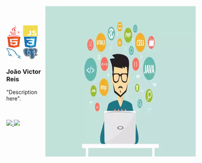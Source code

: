 <img align="right" width="400" height="400" src="https://github.com/JvSRS97/JvSRS97/blob/main/dev1.jpg">
</br></br>
<div style="display: inline_block"><br>
    <img align="center" height="30" width="40"
        src="https://raw.githubusercontent.com/devicons/devicon/master/icons/java/java-plain.svg">
    <img align="center" height="30" width="40"
        src="https://raw.githubusercontent.com/devicons/devicon/master/icons/javascript/javascript-plain.svg">
    <img align="center" height="30" width="40"
        src="https://raw.githubusercontent.com/devicons/devicon/master/icons/html5/html5-original.svg">
    <img align="center" height="30" width="40"
        src="https://raw.githubusercontent.com/devicons/devicon/master/icons/css3/css3-original.svg">
    <img align="center" height="30" width="40"
        src="https://raw.githubusercontent.com/devicons/devicon/master/icons/mysql/mysql-original.svg">
    <img align="center" height="30" width="40"
        src="https://raw.githubusercontent.com/devicons/devicon/master/icons/postgresql/postgresql-original.svg">
</div>

### João Victor Reis

"Description here".

</br></br>
<span align="center">
    <a href="https://github.com/JvSRS97">
        <img height="180em" src="https://github-readme-stats.vercel.app/api?username=JvSRS97&show_icons=true&theme=github_dark&include_all_commits=true&count_private=true" />
        <img height="180em" src="https://github-readme-stats.vercel.app/api/top-langs/?username=JvSRS97&layout=compact&langs_count=7&theme=github_dark" />
</span>
